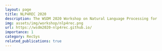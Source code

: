 ```yaml
---
layout: page
title: NLP4REC 2020
description: The WSDM 2020 Workshop on Natural Language Processing for Recommendations
img: assets/img/workshop/nlp4rec.png
url: https://wsdm2020-nlp4rec.github.io/
importance: 1
category: RecSys
related_publications: true
---
```



